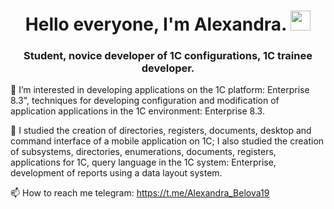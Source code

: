 <h1 align="center">Hello everyone, I'm Alexandra.
<img src="https://github.com/blackcater/blackcater/raw/main/images/Hi.gif" height="32"/></h1>
<h3 align="center">Student, novice developer of 1C configurations, 1C trainee developer.</h3>

👀 I’m interested in developing applications on the 1C platform: Enterprise 8.3", techniques for developing configuration and modification of application applications in the 1C environment: Enterprise 8.3.

🌱 I studied the creation of directories, registers, documents, desktop and command interface of a mobile application on 1C; I also studied the creation of subsystems, directories, enumerations, documents, registers, applications for 1C, query language in the 1C system: Enterprise, development of reports using a data layout system.

📫 How to reach me
telegram: https://t.me/Alexandra_Belova19
